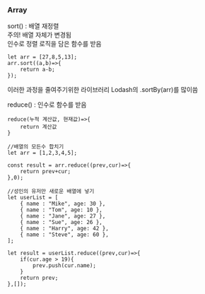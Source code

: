 ### Array


sort() : 배열 재정렬  
주의! 배열 자체가 변경됨  
인수로 정렬 로직을 담은 함수를 받음
```
let arr = [27,8,5,13];
arr.sort((a,b)=>{
    return a-b;
});
```  
이러한 과정을 줄여주기위한 라이브러리 Lodash의 .sortBy(arr)를 많이씀  

reduce() : 인수로 함수를 받음 
```
reduce(누적 계산값, 현재값)=>{
    return 계산값
}

//배열의 모든수 합치기
let arr = [1,2,3,4,5];

const result = arr.reduce((prev,cur)=>{
    return prev+cur;
},0);

//성인의 유저만 새로운 배열에 넣기
let userList = [
    { name : "Mike", age: 30 },
    { name : "Tom", age: 10 },
    { name : "Jane", age: 27 },
    { name : "Sue", age: 26 },
    { name : "Harry", age: 42 },
    { name : "Steve", age: 60 },
];

let result = userList.reduce((prev,cur)=>{
    if(cur.age > 19){
        prev.push(cur.name);
    }
    return prev;
},[]);

```  
